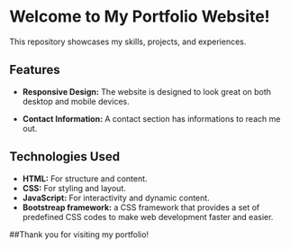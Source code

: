 # Welcome to My Portfolio Website!

This repository showcases my skills, projects, and experiences.

## Features

- **Responsive Design:** The website is designed to look great on both desktop and mobile devices.

- **Contact Information:** A contact section has informations to reach me out.

## Technologies Used

- **HTML:** For structure and content.
- **CSS:** For styling and layout.
- **JavaScript:** For interactivity and dynamic content.
- **Bootstreap framework:** a CSS framework that provides a set of predefined CSS codes to make web development faster and easier.

##Thank you for visiting my portfolio!

